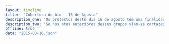 ```yaml
---
layout: timeline
title:  "Cobertura do Ato - 16 de Agosto"
description_one: "Os protestos deste dia 16 de agosto têm uma finalidade: derrubar a presidenta Dilma Rousseff, seja por “impeachment, cassação ou renúncia”, como definem os Revoltados Online. Estes, junto com o Movimento Brasil Livre (MBL), Vem Pra Rua e diversos canais de TV, rádio, jornais e revistas pelo país, convocam a manifestação."
description_two: "Se nos atos anteriores desses grupos viam-se cartazes com ‘Impeachment Já’, Fora Dilma e PT’, ‘Chega de doutrinação marxista, basta de Paulo Freire’, ‘Intervenção militar Já’...  O que esperar dos protestos deste domingo?"
offline: true
data: "2015-08-16.json"
---
```

